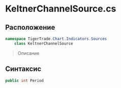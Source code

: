 
# KeltnerChannelSource.cs
## Расположение
```csharp
namespace TigerTrade.Chart.Indicators.Sources  
    class KeltnerChannelSource
```

> Описание

## Синтаксис
```csharp
public int Period
```
